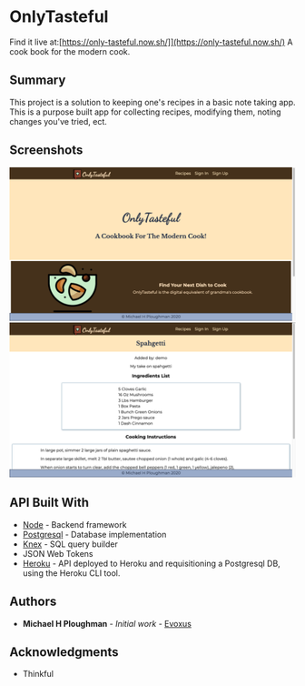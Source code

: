 # OnlyTasteful

Find it live at:[https://only-tasteful.now.sh/]](https://only-tasteful.now.sh/)
A cook book for the modern cook. 

## Summary

This project is a solution to keeping one's recipes in a basic note taking
app. This is a purpose built app for collecting recipes, modifying them, noting changes you've tried, ect.

## Screenshots

![alt text](./Landing_Screenshot.png "Landing page screenshot")
![alt text](./RecipeDetails_Screenshot.png "Recipe details page screenshot")

## API Built With

* [Node](https://nodejs.org/) - Backend framework
* [Postgresql](https://www.postgresql.org/) - Database implementation
* [Knex](http://knexjs.org/) - SQL query builder
* JSON Web Tokens
* [Heroku](https://www.heroku.com/) - API deployed to Heroku and requisitioning a Postgresql DB, using the Heroku CLI tool.

## Authors

* **Michael H Ploughman** - *Initial work* - [Evoxus](https://github.com/Evoxus)

## Acknowledgments

* Thinkful